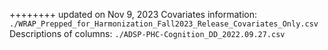 ++++++++ updated on Nov 9, 2023
Covariates information: `./WRAP_Prepped_for_Harmonization_Fall2023_Release_Covariates_Only.csv`
Descriptions of columns: `./ADSP-PHC-Cognition_DD_2022.09.27.csv`